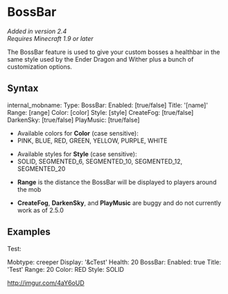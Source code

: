 BossBar
=======

*Added in version 2.4  
Requires Minecraft 1.9 or later*

The BossBar feature is used to give your custom bosses a healthbar in
the same style used by the Ender Dragon and Wither plus a bunch of
customization options.

Syntax
------

internal_mobname:
  Type: <mobtype>
  BossBar:
Enabled: [true/false]
Title: '[name]'
Range: [range]
Color: [color]
Style: [style]
CreateFog: [true/false]
DarkenSky: [true/false]
PlayMusic: [true/false]

-   Available colors for **Color** (case sensitive):
-   PINK, BLUE, RED, GREEN, YELLOW, PURPLE, WHITE

<!-- -->

-   Available styles for **Style** (case sensitive):
-   SOLID, SEGMENTED\_6, SEGMENTED\_10, SEGMENTED\_12, SEGMENTED\_20

<!-- -->

-   **Range** is the distance the BossBar will be displayed to players
around the mob

<!-- -->

-   **CreateFog**, **DarkenSky**, and **PlayMusic** are buggy and do not
currently work as of 2.5.0

Examples
--------

Test:

Mobtype: creeper
Display: '&cTest'
Health: 20
BossBar:
  Enabled: true
  Title: 'Test'
  Range: 20
  Color: RED
  Style: SOLID

<http://imgur.com/4aY6oUD>
